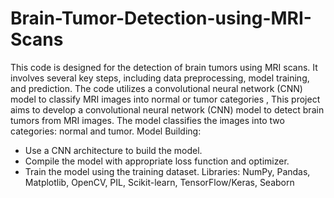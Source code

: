 # Brain-Tumor-Detection-using-MRI-Scans
This code is designed for the detection of brain tumors using MRI scans. It involves several key steps, including data preprocessing, model training, and prediction. The code utilizes a convolutional neural network (CNN) model to classify MRI images into normal or tumor categories , This project aims to develop a convolutional neural network (CNN) model to detect brain tumors from MRI images. The model classifies the images into two categories: normal and tumor.
Model Building:
- Use a CNN architecture to build the model.
- Compile the model with appropriate loss function and optimizer.
- Train the model using the training dataset.
  Libraries: NumPy, Pandas, Matplotlib, OpenCV, PIL, Scikit-learn, TensorFlow/Keras, Seaborn
